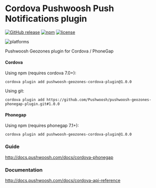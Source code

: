 Cordova Pushwoosh Push Notifications plugin
===================================================

[![GitHub release](https://img.shields.io/github/release/Pushwoosh/pushwoosh-phonegap-plugin.svg?style=flat-square)](https://github.com/Pushwoosh/pushwoosh-phonegap-plugin/releases) 
[![npm](https://img.shields.io/npm/v/pushwoosh-cordova-plugin.svg)](https://www.npmjs.com/package/pushwoosh-cordova-plugin)
[![license](https://img.shields.io/npm/l/pushwoosh-cordova-plugin.svg)](https://www.npmjs.com/package/pushwoosh-cordova-plugin)

![platforms](https://img.shields.io/badge/platforms-android%20%7C%20ios%20%7C%20wp8%20%7C%20windows%20-yellowgreen.svg)

Pushwoosh Geozones plugin for Cordova / PhoneGap

#### Cordova

Using npm (requires cordova 7.0+):

```
cordova plugin add pushwoosh-geozones-cordova-plugin@1.0.0
```

Using git:

```
cordova plugin add https://github.com/Pushwoosh/pushwoosh-geozones-phonegap-plugin.git#1.0.0
```

#### Phonegap

Using npm (requires phonegap 7.1+):

```
cordova plugin add pushwoosh-geozones-cordova-plugin@1.0.0
```

### Guide

http://docs.pushwoosh.com/docs/cordova-phonegap

### Documentation

http://docs.pushwoosh.com/docs/cordova-api-reference


